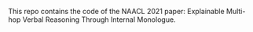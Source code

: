 This repo contains the code of the NAACL 2021 paper: Explainable Multi-hop Verbal Reasoning Through Internal Monologue.
